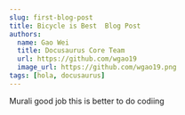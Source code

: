 ```yaml
---
slug: first-blog-post
title: Bicycle is Best  Blog Post
authors:
  name: Gao Wei
  title: Docusaurus Core Team
  url: https://github.com/wgao19
  image_url: https://github.com/wgao19.png
tags: [hola, docusaurus]
---
```


Murali good job this is better to do codiing
